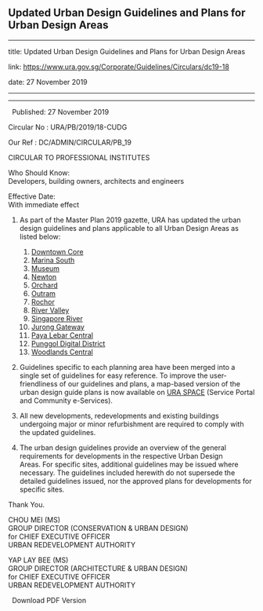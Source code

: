 ## Updated Urban Design Guidelines and Plans for Urban Design Areas
---
title: Updated Urban Design Guidelines and Plans for Urban Design Areas

link: https://www.ura.gov.sg/Corporate/Guidelines/Circulars/dc19-18

date: 27 November 2019

---

----------------------------------------------------------------

  Published: 27 November 2019

Circular No : URA/PB/2019/18-CUDG

Our Ref : DC/ADMIN/CIRCULAR/PB\_19

  

CIRCULAR TO PROFESSIONAL INSTITUTES

  

Who Should Know:  
Developers, building owners, architects and engineers

  

Effective Date:  
With immediate effect

  

1.  As part of the Master Plan 2019 gazette, URA has updated the urban design guidelines and plans applicable to all Urban Design Areas as listed below: 
    
    1.  [Downtown Core](https://www.ura.gov.sg/Corporate/Guidelines/Urban-Design/Downtown-Core)
    2.  [Marina South](https://www.ura.gov.sg/Corporate/Guidelines/Urban-Design/Marina-East-Straits-View)
    3.  [Museum](https://www.ura.gov.sg/Corporate/Guidelines/Urban-Design/Museum)
    4.  [Newton](https://www.ura.gov.sg/Corporate/Guidelines/Urban-Design/Newton)
    5.  [Orchard](https://www.ura.gov.sg/Corporate/Guidelines/Urban-Design/Orchard)
    6.  [Outram](https://www.ura.gov.sg/Corporate/Guidelines/Urban-Design/Outram)
    7.  [Rochor](https://www.ura.gov.sg/Corporate/Guidelines/Urban-Design/Rochor)
    8.  [River Valley](https://www.ura.gov.sg/Corporate/Guidelines/Urban-Design/River-Valley)
    9.  [Singapore River](https://www.ura.gov.sg/Corporate/Guidelines/Urban-Design/Singapore-River)
    10.  [Jurong Gateway](https://www.ura.gov.sg/Corporate/Guidelines/Urban-Design/Jurong-Gateway)
    11.  [Paya Lebar Central](https://www.ura.gov.sg/Corporate/Guidelines/Urban-Design/Paya-Lebar-Central)
    12.  [Punggol Digital District](https://www.ura.gov.sg/Corporate/Guidelines/Urban-Design/Punggol-Digital-District)
    13.  [Woodlands Central](https://www.ura.gov.sg/Corporate/Guidelines/Urban-Design/Woodlands-Central)
    
2.  Guidelines specific to each planning area have been merged into a single set of guidelines for easy reference. To improve the user-friendliness of our guidelines and plans, a map-based version of the urban design guide plans is now available on [URA SPACE](https://www.ura.gov.sg/maps/?service=urbandesign) (Service Portal and Community e-Services).
  
4.  All new developments, redevelopments and existing buildings undergoing major or minor refurbishment are required to comply with the updated guidelines.
  
6.  The urban design guidelines provide an overview of the general requirements for developments in the respective Urban Design Areas. For specific sites, additional guidelines may be issued where necessary. The guidelines included herewith do not supersede the detailed guidelines issued, nor the approved plans for developments for specific sites.

Thank You.  
  
CHOU MEI (MS)  
GROUP DIRECTOR (CONSERVATION & URBAN DESIGN)  
for CHIEF EXECUTIVE OFFICER  
URBAN REDEVELOPMENT AUTHORITY  
  
YAP LAY BEE (MS)  
GROUP DIRECTOR (ARCHITECTURE & URBAN DESIGN)  
for CHIEF EXECUTIVE OFFICER  
URBAN REDEVELOPMENT AUTHORITY  
  



  



  Download PDF Version

